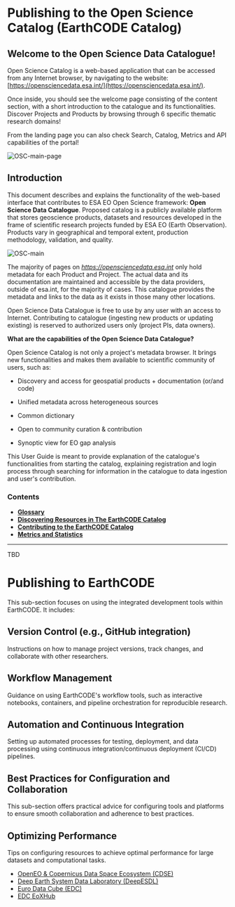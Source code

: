 # Publishing to the Open Science Catalog (EarthCODE Catalog)

## **Welcome to the Open Science Data Catalogue!**

Open Science Catalog is a web-based application that can be accessed from any Internet browser, by navigating to the website: [https://opensciencedata.esa.int/](https://opensciencedata.esa.int/).

Once inside, you should see the welcome page consisting of the content section, with a short introduction to the catalogue and its functionalities. Discover Projects and Products by browsing through 6 specific thematic research domains!

From the landing page you can also check Search, Catalog, Metrics and API capabilities of the portal!

![OSC-main-page](https://github.com/EOEPCA/open-science-catalog-metadata/assets/120453810/a97e40c1-0f69-4204-9aef-95030c5a8455)


## Introduction
This document describes and explains the functionality of the web-based interface that contributes to ESA EO Open Science framework: **Open Science Data Catalogue**. Proposed catalog is a publicly available platform that stores geoscience products, datasets and resources developed in the frame of scientific research projects funded by ESA EO (Earth Observation). Products vary in geographical and temporal extent, production methodology, validation, and quality.

![OSC-main](https://github.com/EOEPCA/open-science-catalog-metadata/assets/120453810/9f3ae080-47fd-494b-bceb-ba9db48f0799)

The majority of pages on _https://opensciencedata.esa.int_ only hold metadata for each Product and Project. The actual data and its documentation are maintained and accessible by the data providers, outside of esa.int, for the majority of cases. This catalogue provides the metadata and links to the data as it exists in those many other locations.

Open Science Data Catalogue is free to use by any user with an access to Internet. Contributing to catalogue (ingesting new products or updating existing) is reserved to authorized users only (project PIs, data owners).

**What are the capabilities of the Open Science Data Catalogue?**

Open Science Catalog is not only a project's metadata browser. It brings new functionalities and makes them available to scientific community of users, such as:

- Discovery and access for geospatial products + documentation (or/and code)

- Unified metadata across heterogeneous sources
- Common dictionary
- Open to community curation & contribution
- Synoptic view for EO gap analysis

This User Guide is meant to provide explanation of the catalogue's functionalities from starting the catalog, explaining registration and login process through searching for information in the catalogue to data ingestion and user's contribution.

### **Contents**

* [**Glossary**](./page-1.md)
* [**Discovering Resources in The EarthCODE Catalog**](./page-2md)
* [**Contributing to the EarthCODE Catalog**](./page-4.md)
* [**Metrics and Statistics**](./page-3.md)




---






TBD

# Publishing to EarthCODE

This sub-section focuses on using the integrated development tools within EarthCODE. It includes:

## Version Control (e.g., GitHub integration)

Instructions on how to manage project versions, track changes, and collaborate with other researchers.

## Workflow Management

Guidance on using EarthCODE's workflow tools, such as interactive notebooks, containers, and pipeline orchestration for reproducible research.

## Automation and Continuous Integration

Setting up automated processes for testing, deployment, and data processing using continuous integration/continuous deployment (CI/CD) pipelines.

## Best Practices for Configuration and Collaboration
This sub-section offers practical advice for configuring tools and platforms to ensure smooth collaboration and adherence to best practices.

## Optimizing Performance

Tips on configuring resources to achieve optimal performance for large datasets and computational tasks.


- [OpenEO & Copernicus Data Space Ecosystem (CDSE)](./page-1)
- [Deep Earth System Data Laboratory (DeepESDL)](./page-2)
- [Euro Data Cube (EDC)](./page-3)
- [EDC EoXHub](./page-4)
